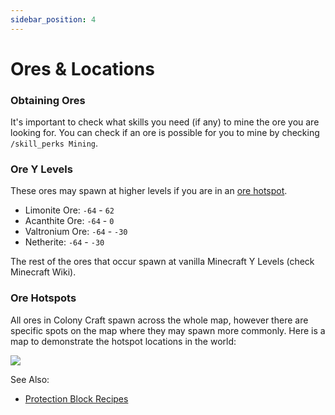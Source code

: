 ```yaml
---
sidebar_position: 4
---
```


# Ores & Locations

### Obtaining Ores

It's important to check what skills you need (if any) to mine the ore you are looking for. You can check if an ore is possible for you to mine by checking `/skill_perks Mining`.

### Ore Y Levels

These ores may spawn at higher levels if you are in an [ore hotspot](#ore-hotspots).

- Limonite Ore: `-64` - `62`
- Acanthite Ore: `-64` - `0`
- Valtronium Ore: `-64` - `-30`
- Netherite: `-64` - `-30`

The rest of the ores that occur spawn at vanilla Minecraft Y Levels (check Minecraft Wiki).

### Ore Hotspots

All ores in Colony Craft spawn across the whole map, however there are specific spots on the map where they may spawn more commonly. Here is a map to demonstrate the hotspot locations in the world:

<img src="/img/Ore Distribution Graph.jpg" />

See Also:

- [Protection Block Recipes](/docs/recipes/protection-blocks.md)
